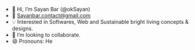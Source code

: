 - 👋 Hi, I’m Sayan Bar (@okSayan)
- 📧 Sayanbar.contact@gmail.com
- 💡 Interested in Softwares, Web and Sustainable bright living concepts & designs.
- 💞️ I’m looking to collaborate.
- 😄 Pronouns: He
